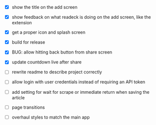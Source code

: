 - [x] show the title on the add screen
- [x] show feedback on what readeck is doing on the add screen, like the extension
- [x] get a proper icon and splash screen
- [x] build for release
- [x] BUG: allow hitting back button from share screen
- [x] update countdown live after share
- [ ] rewrite readme to describe project correctly
- [ ] allow login with user credentials instead of requiring an API token
- [ ] add setting for wait for scrape or immediate return when saving the article
- [ ] page transitions
- [ ] overhaul styles to match the main app

